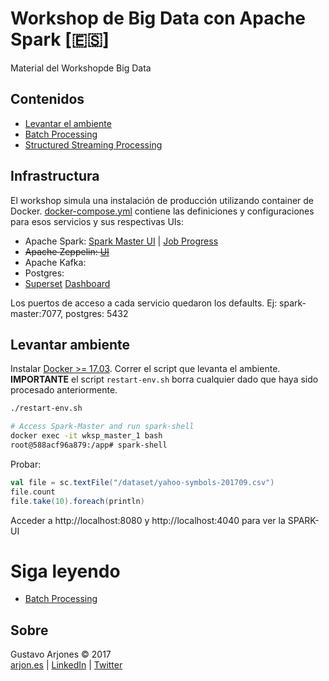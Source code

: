 # Workshop de Big Data con Apache Spark [🇪🇸]
Material del Workshopde Big Data

## Contenidos
* [Levantar el ambiente](#levantar-ambiente)
* [Batch Processing](README-batch.md)
* [Structured Streaming Processing](README-streaming.md)

## Infrastructura

El workshop simula una instalación de producción utilizando container de Docker.
[docker-compose.yml](docker-compose.yml) contiene las definiciones y configuraciones para esos servicios y sus respectivas UIs:

* Apache Spark: [Spark Master UI](http://localhost:8080) | [Job Progress](http://localhost:4040)
* ~~Apache Zeppelin: [UI](http://localhost:3000)~~
* Apache Kafka:
* Postgres:
* [Superset](http://superset.incubator.apache.org) [Dashboard](http://localhost:8088/)

Los puertos de acceso a cada servicio quedaron los defaults. Ej: spark-master:7077, postgres: 5432

## Levantar ambiente
Instalar [Docker >= 17.03](https://www.docker.com/community-edition).
Correr el script que levanta el ambiente.
**IMPORTANTE** el script `restart-env.sh` borra cualquier dado que haya sido procesado anteriormente.

```bash
./restart-env.sh

# Access Spark-Master and run spark-shell
docker exec -it wksp_master_1 bash
root@588acf96a879:/app# spark-shell
```
Probar:
```scala
val file = sc.textFile("/dataset/yahoo-symbols-201709.csv")
file.count
file.take(10).foreach(println)
```
Acceder a http://localhost:8080 y http://localhost:4040 para ver la SPARK-UI

# Siga leyendo
* [Batch Processing](README-batch.md)

## Sobre
Gustavo Arjones &copy; 2017  
[arjon.es](http://arjon.es) | [LinkedIn](http://linkedin.com/in/arjones/) | [Twitter](https://twitter.com/arjones)
